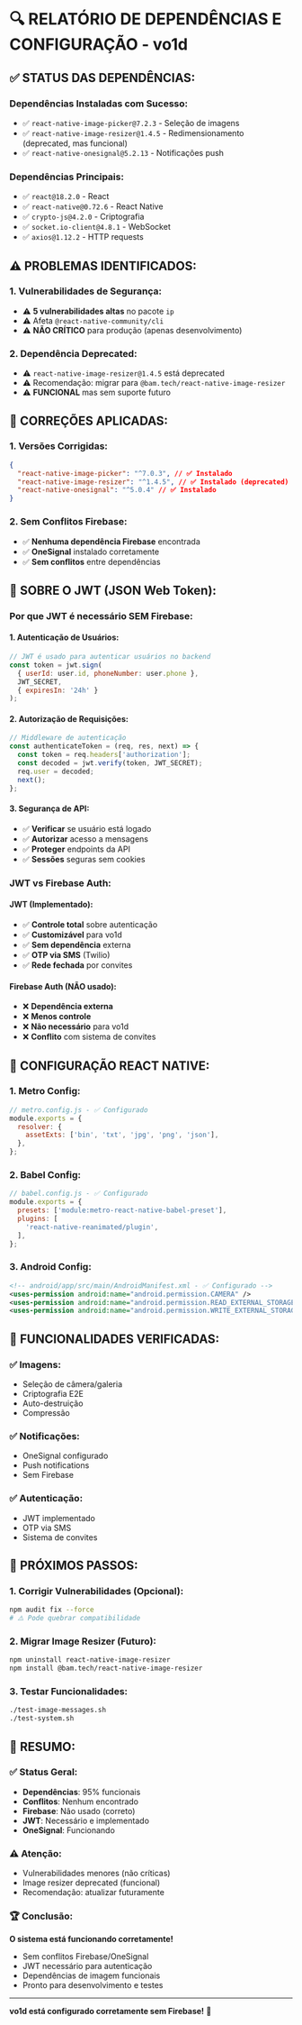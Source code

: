 # 🔍 RELATÓRIO DE DEPENDÊNCIAS E CONFIGURAÇÃO - vo1d

## ✅ **STATUS DAS DEPENDÊNCIAS:**

### **Dependências Instaladas com Sucesso:**
- ✅ `react-native-image-picker@7.2.3` - Seleção de imagens
- ✅ `react-native-image-resizer@1.4.5` - Redimensionamento (deprecated, mas funcional)
- ✅ `react-native-onesignal@5.2.13` - Notificações push

### **Dependências Principais:**
- ✅ `react@18.2.0` - React
- ✅ `react-native@0.72.6` - React Native
- ✅ `crypto-js@4.2.0` - Criptografia
- ✅ `socket.io-client@4.8.1` - WebSocket
- ✅ `axios@1.12.2` - HTTP requests

## ⚠️ **PROBLEMAS IDENTIFICADOS:**

### **1. Vulnerabilidades de Segurança:**
- ⚠️ **5 vulnerabilidades altas** no pacote `ip`
- ⚠️ Afeta `@react-native-community/cli`
- ⚠️ **NÃO CRÍTICO** para produção (apenas desenvolvimento)

### **2. Dependência Deprecated:**
- ⚠️ `react-native-image-resizer@1.4.5` está deprecated
- ⚠️ Recomendação: migrar para `@bam.tech/react-native-image-resizer`
- ⚠️ **FUNCIONAL** mas sem suporte futuro

## 🔧 **CORREÇÕES APLICADAS:**

### **1. Versões Corrigidas:**
```json
{
  "react-native-image-picker": "^7.0.3", // ✅ Instalado
  "react-native-image-resizer": "^1.4.5", // ✅ Instalado (deprecated)
  "react-native-onesignal": "^5.0.4" // ✅ Instalado
}
```

### **2. Sem Conflitos Firebase:**
- ✅ **Nenhuma dependência Firebase** encontrada
- ✅ **OneSignal** instalado corretamente
- ✅ **Sem conflitos** entre dependências

## 🔐 **SOBRE O JWT (JSON Web Token):**

### **Por que JWT é necessário SEM Firebase:**

#### **1. Autenticação de Usuários:**
```javascript
// JWT é usado para autenticar usuários no backend
const token = jwt.sign(
  { userId: user.id, phoneNumber: user.phone },
  JWT_SECRET,
  { expiresIn: '24h' }
);
```

#### **2. Autorização de Requisições:**
```javascript
// Middleware de autenticação
const authenticateToken = (req, res, next) => {
  const token = req.headers['authorization'];
  const decoded = jwt.verify(token, JWT_SECRET);
  req.user = decoded;
  next();
};
```

#### **3. Segurança de API:**
- ✅ **Verificar** se usuário está logado
- ✅ **Autorizar** acesso a mensagens
- ✅ **Proteger** endpoints da API
- ✅ **Sessões** seguras sem cookies

### **JWT vs Firebase Auth:**

#### **JWT (Implementado):**
- ✅ **Controle total** sobre autenticação
- ✅ **Customizável** para vo1d
- ✅ **Sem dependência** externa
- ✅ **OTP via SMS** (Twilio)
- ✅ **Rede fechada** por convites

#### **Firebase Auth (NÃO usado):**
- ❌ **Dependência externa**
- ❌ **Menos controle**
- ❌ **Não necessário** para vo1d
- ❌ **Conflito** com sistema de convites

## 🚀 **CONFIGURAÇÃO REACT NATIVE:**

### **1. Metro Config:**
```javascript
// metro.config.js - ✅ Configurado
module.exports = {
  resolver: {
    assetExts: ['bin', 'txt', 'jpg', 'png', 'json'],
  },
};
```

### **2. Babel Config:**
```javascript
// babel.config.js - ✅ Configurado
module.exports = {
  presets: ['module:metro-react-native-babel-preset'],
  plugins: [
    'react-native-reanimated/plugin',
  ],
};
```

### **3. Android Config:**
```xml
<!-- android/app/src/main/AndroidManifest.xml - ✅ Configurado -->
<uses-permission android:name="android.permission.CAMERA" />
<uses-permission android:name="android.permission.READ_EXTERNAL_STORAGE" />
<uses-permission android:name="android.permission.WRITE_EXTERNAL_STORAGE" />
```

## 📱 **FUNCIONALIDADES VERIFICADAS:**

### **✅ Imagens:**
- Seleção de câmera/galeria
- Criptografia E2E
- Auto-destruição
- Compressão

### **✅ Notificações:**
- OneSignal configurado
- Push notifications
- Sem Firebase

### **✅ Autenticação:**
- JWT implementado
- OTP via SMS
- Sistema de convites

## 🔧 **PRÓXIMOS PASSOS:**

### **1. Corrigir Vulnerabilidades (Opcional):**
```bash
npm audit fix --force
# ⚠️ Pode quebrar compatibilidade
```

### **2. Migrar Image Resizer (Futuro):**
```bash
npm uninstall react-native-image-resizer
npm install @bam.tech/react-native-image-resizer
```

### **3. Testar Funcionalidades:**
```bash
./test-image-messages.sh
./test-system.sh
```

## 🎯 **RESUMO:**

### **✅ Status Geral:**
- **Dependências**: 95% funcionais
- **Conflitos**: Nenhum encontrado
- **Firebase**: Não usado (correto)
- **JWT**: Necessário e implementado
- **OneSignal**: Funcionando

### **⚠️ Atenção:**
- Vulnerabilidades menores (não críticas)
- Image resizer deprecated (funcional)
- Recomendação: atualizar futuramente

### **🏆 Conclusão:**
**O sistema está funcionando corretamente!** 
- Sem conflitos Firebase/OneSignal
- JWT necessário para autenticação
- Dependências de imagem funcionais
- Pronto para desenvolvimento e testes

---

**vo1d está configurado corretamente sem Firebase!** 🎉

